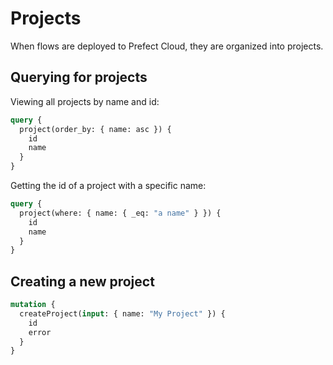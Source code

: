 # Projects

When flows are deployed to Prefect Cloud, they are organized into projects.

## Querying for projects

Viewing all projects by name and id:

```graphql
query {
  project(order_by: { name: asc }) {
    id
    name
  }
}
```

Getting the id of a project with a specific name:

```graphql
query {
  project(where: { name: { _eq: "a name" } }) {
    id
    name
  }
}
```

## Creating a new project

```graphql
mutation {
  createProject(input: { name: "My Project" }) {
    id
    error
  }
}
```
